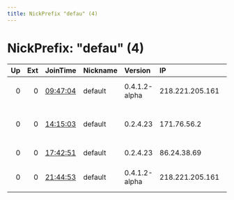 ```yaml
---
title: NickPrefix "defau" (4)
---
```


# NickPrefix: "defau" (4)

|   Up |   Ext | JoinTime                                                                                            | Nickname   | Version       | IP              | AS                                     | CC   |   ORp |   Dirp | OS      | Contact   |   eFamMembers |
|-----:|------:|:----------------------------------------------------------------------------------------------------|:-----------|:--------------|:----------------|:---------------------------------------|:-----|------:|-------:|:--------|:----------|--------------:|
|    0 |     0 | [09:47:04](https://metrics.torproject.org/rs.html#details/CD2267EEAD2F223F1C98391DC74B32DCA2B6C8D8) | default    | 0.4.1.2-alpha | 218.221.205.161 | So-net Entertainment Corporation       | jp   | 54836 |      0 | Windows | None      |             1 |
|    0 |     0 | [14:15:03](https://metrics.torproject.org/rs.html#details/131C7D2B1F6B3F707485D5B417B9EC1CEC519770) | default    | 0.2.4.23      | 171.76.56.2     | Bharti Airtel Ltd., Telemedia Services | in   |   443 |   9030 | Windows | None      |             1 |
|    0 |     0 | [17:42:51](https://metrics.torproject.org/rs.html#details/656E73668A6D4C6208E71A9886A89F9604F4AF9A) | default    | 0.2.4.23      | 86.24.38.69     | Virgin Media Limited                   | gb   |   443 |   9030 | Windows | None      |             1 |
|    0 |     0 | [21:44:53](https://metrics.torproject.org/rs.html#details/284B99F33BA4A179660DD75A60E1979BABAEB521) | default    | 0.4.1.2-alpha | 218.221.205.161 | So-net Entertainment Corporation       | jp   | 54836 |      0 | Windows | None      |             1 |
